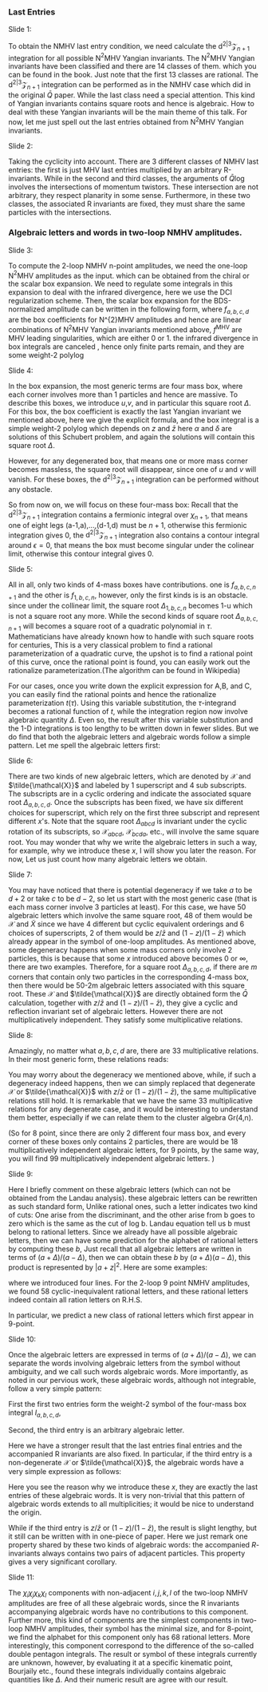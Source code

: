 ### Last Entries

Slide 1:

To obtain the NMHV last entry condition, we need calculate the $\mathrm{d}^{2\vert 3} \mathcal{Z}_{n+1}$ integration for all possible N$^{2}$MHV Yangian invariants. The N$^{2}$MHV Yangian invariants have been classified and there are 14 classes of them. which you can be found in the book. Just note that the first 13 classes are rational. The d$^{2|3}\mathcal{Z}_{n+1}$ integration can be performed as in the NMHV case which did in the original $\bar{Q}$ paper. While the last class need a special attention. This kind of Yangian invariants contains square roots and hence is algebraic. How to deal with these Yangian invariants will be the main theme of this talk. For now, let me just spell out the last entries obtained from N$^{2}$MHV Yangian invariants. 

Slide 2:

Taking the cyclicity into account. There are 3 different classes of NMHV last entries: the first is just  MHV last entries multiplied by an arbitrary R-invariants. While in the second and third classes, the arguments of  $\bar{Q}\log$ involves the intersections of momentum twistors. These intersection are not arbitrary, they respect planarity in some sense. Furthermore, in these two classes, the associated R invariants are fixed, they must share the same particles with the intersections. 

### Algebraic letters and words in two-loop NMHV amplitudes.

Slide 3:

 To compute the 2-loop NMHV n-point amplitudes, we need  the one-loop N$^{2}$MHV amplitudes as the input. which can be obtained from the chiral or the scalar box expansion. We need to regulate some integrals in this expansion to deal with the infrared divergence, here we use the DCI regularization scheme. Then, the scalar box expansion for the BDS-normalized amplitude can be written in the following form, where $f_{a,b,c,d}$ are the box coefficients for N^{2}MHV amplitudes and hence  are linear combinations of N$^{2}$MHV Yangian invariants mentioned above, $f^{\text{MHV}}$ are MHV leading singularities, which are either 0 or 1. the infrared divergence in box integrals are canceled , hence only finite parts remain, and they are some weight-2 polylog

Slide 4:

In the box expansion, the most generic terms are four mass box, where each corner involves more than 1 particles and hence are massive. To describe this boxes, we introduce $u$,$v$, and in particular this square root $\Delta$. For this box, the box coefficient is exactly the last Yangian invariant we mentioned above, here  we give the explicit formula, and the box integral is a simple weight-2 polylog which depends on $z$ and $\bar{z}$  here $\alpha$ and $\delta$ are solutions of this Schubert problem, and again the solutions will contain this square root $\Delta$. 

However, for any degenerated box, that means one or more mass corner becomes massless, the square root will disappear, since one of $u$ and $v$ will vanish. For these boxes, the $\mathrm{d}^{2\vert 3}\mathcal{Z}_{n+1}$ integration can be performed without any obstacle. 

So from now on, we will focus on these four-mass box: Recall that the $\mathrm{d}^{2\vert 3}\mathcal{Z}_{n+1}$ integration contains a fermionic integral over $\chi_{n+1}$, that means one of eight legs (a-1,a),...,(d-1,d) must be $n{+}1$, otherwise this fermionic integration gives 0, the   $\mathrm{d}^{2\vert 3}\mathcal{Z}_{n+1}$ integration also contains a contour integral around $\epsilon=0$, that means the box must become singular under the colinear limit, otherwise this contour integral gives 0. 

Slide 5:

All in all, only two kinds of 4-mass boxes have contributions. one is $f_{a,b,c,n+1}$ and the other is $f_{1,b,c,n}$, however, only the first kinds is is an obstacle. since under the collinear limit, the square root $\Delta_{1,b,c,n}$ becomes 1-u which is not a square root any more. While the second kinds of square root $\Delta_{a,b,c,n+1}$ will becomes a square root of a quadratic polynomial in $\tau$. Mathematicians have already known how to handle with such square roots for centuries,  This is a very classical problem to find a rational parameterization of a quadratic curve, the upshot is to find a rational point of this curve, once the rational point is found, you can easily work out the rationalize parameterization.(The algorithm can be found in Wikipedia)

For our cases, once you write down the explicit expression for A,B, and C, you can easily find the rational points and hence the rationalize parameterization $t(\tau)$. Using this variable substitution, the $\tau$-integrand becomes a rational function of $t$, while the integration region now involve algebraic quantity $\Delta$. Even so, the result after this variable substitution and the 1-D integrations is too lengthy to be written down in fewer slides. But we do find that both the algebraic letters and algebraic words follow a simple pattern. Let me spell the algebraic letters first:

Slide 6:

There are two kinds of new algebraic letters, which are denoted by $\mathcal{X}$ and $\tilde{\mathcal{X}}$ and labeled by 1 superscript and 4 sub subscripts. The subscripts are in a cyclic ordering and indicate the associated square root $\Delta_{a,b,c,d}$. Once the subscripts has been fixed, we have six different choices for superscript, which rely on the first three subscript and represent different $x$'s. Note that the square root $\Delta_{abcd}$ is invariant under the cyclic rotation of its subscripts,  so $\mathcal{X}_{abcd}$, $\mathcal{X}_{bcda}$, etc., will involve the same square root. You may wonder that why we write the algebraic letters in such a way, for example, why we introduce these $x$,  I will show you later the reason. For now, Let us just count how many algebraic letters we obtain. 

Slide 7:

You may have noticed that there is potential degeneracy if we take $a$ to be $d+2$ or take $c$ to be $d-2$, so let us start with the most generic case (that is each mass corner involve 3 particles at least). For this case, we have 50 algebraic letters which involve the same square root, 48 of them would be $\mathcal{X}$ and $\tilde{X}$ since we have 4 different but cyclic equivalent orderings and 6 choices of superscripts, 2 of them would be $z/\bar{z}$ and $(1-z)/(1-\bar{z})$ which already appear in the symbol of one-loop amplitudes. As mentioned above, some degeneracy happens when some mass corners only involve 2 particles, this is because that some $x$ introduced above becomes 0 or $\infty$, there are two examples.  Therefore, for a square root $\Delta_{a,b,c,d}$,  if there are $m$ corners that contain only two particles in the corresponding 4-mass box, then there would be 50-2m algebraic letters associated with this square root. These $\mathcal{X}$ and $\tilde{\mathcal{X}}$ are directly obtained form the $\bar{Q}$ calculation, together with $z/\bar{z}$ and $(1-z)/(1-\bar{z})$, they give a cyclic and reflection invariant set of algebraic letters. However there are not multiplicatively independent.  They satisfy some multiplicative relations.

Slide 8:

Amazingly, no matter what $a,b,c,d$ are, there are 33 multiplicative relations. In their most generic form, these relations reads:

You may worry about the degeneracy we mentioned above, while, if such a degeneracy indeed happens, then we can simply replaced that degenerate $\mathcal{X}$ or $\tilde{\mathcal{X}}$ with $z/\bar{z}$ or $(1-z)/(1-\bar{z})$, the same multiplicative relations still hold. It is remarkable that we have the same 33 multiplicative relations for any degenerate case, and it would be interesting to understand them better, especially if we can relate them to the cluster algebra Gr(4,n).

(So for 8 point, since there are only 2 different four mass box, and every corner of these boxes only contains 2 particles, there are would be 18 multiplicatively independent algebraic letters, for 9 points, by the same way, you will find 99 multiplicatively independent algebraic letters.  )

Slide 9:

Here I briefly comment on these algebraic letters (which can not be obtained from the Landau analysis). these algebraic letters can be rewritten as such standard form, Unlike rational ones, such a letter indicates two kind of cuts: One arise from the discriminant, and the other arise from b goes to zero which is the same as the cut of log b. Landau equation tell us b must belong to rational letters. Since we already have all possible algebraic letters, then we can have some prediction for  the alphabet of rational letters by computing these $b$, Just recall that all algebraic letters are written in terms of $(a+\Delta)/(a-\Delta)$, then we can obtain these $b$ by $(a+\Delta)(a-\Delta)$, this product is represented by $|a+z|^{2}$. Here are some examples: 

where we introduced four lines. For the 2-loop 9 point  NMHV amplitudes, we found 58 cyclic-inequivalent rational letters, and these rational letters indeed contain all ration letters on R.H.S. 

In particular, we predict a new class of rational letters which first appear in 9-point. 

Slide 10:

Once the algebraic letters are expressed in terms of $(a+\Delta)/(a-\Delta)$, we can separate the words involving algebraic letters from the symbol without ambiguity, and we call such words algebraic words. More importantly, as noted in our pervious work, these algebraic words, although not integrable, follow a very simple pattern:

First the first two entries form the weight-2 symbol of the four-mass box integral $I_{a,b,c,d}$, 

Second, the third entry is an arbitrary algebraic letter. 

Here we have a stronger result that the last entries final entries and the accompanied R invariants are also fixed. In particular, if the third entry is a non-degenerate $\mathcal{X}$ or $\tilde{\mathcal{X}}$, the algebraic words have a very simple expression as follows:

Here you see the reason why we introduce these $x$, they are exactly the last entries of these algebraic words. It is very non-trivial that this pattern of algebraic words extends to all multiplicities; it would be nice to understand the origin. 

While if the third entry is $z/{\bar{z}}$ or $(1-z)/(1-\bar{z})$, the result is slight lengthy, but it still can be written with in one-piece of paper. Here we just remark one property shared by these two kinds of algebraic words: the accompanied $R$-invariants always contains two pairs of adjacent particles. This property gives a  very significant corollary.

 Slide 11:

The $\chi_{i}\chi_{j}\chi_{k}\chi_{l}$ components with non-adjacent $i,j,k,l$ of the two-loop NMHV amplitudes are free of all these algebraic words, since the R invariants accompanying algebraic words have no contributions to this component. Further more, this kind of components are the simplest components in two-loop NMHV amplitudes, their symbol has the minimal size, and for 8-point, we find the alphabet for this component only has 68 rational letters. More interestingly, this component correspond to the difference of the so-called double pentagon integrals. The result or symbol of these integrals currently are unknown, however, by evaluating it at a specific kinematic point, Bourjaily etc., found these integrals individually contains algebraic quantities like $\Delta$. And their numeric result are  agree with our result.

